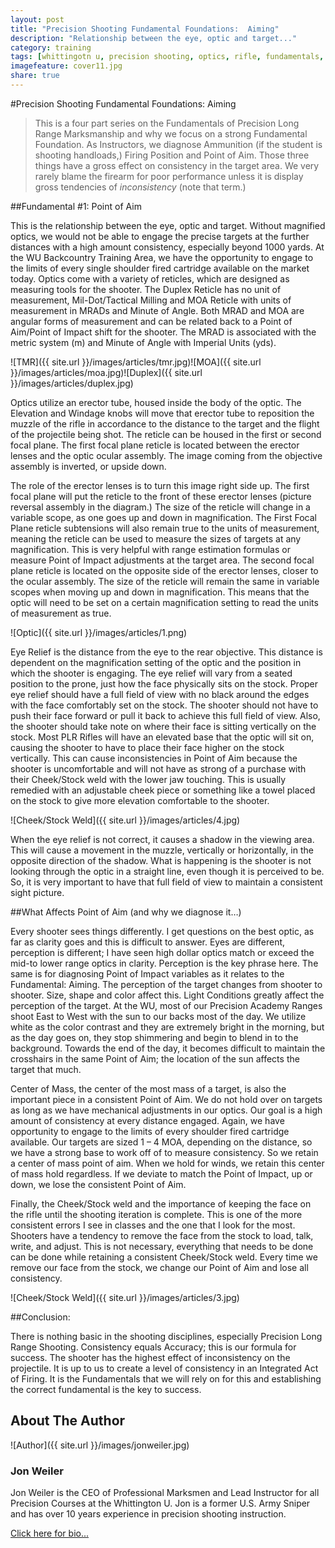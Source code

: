 ```yaml
---
layout: post
title: "Precision Shooting Fundamental Foundations:  Aiming"
description: "Relationship between the eye, optic and target..."
category: training
tags: [whittingotn u, precision shooting, optics, rifle, fundamentals, jon weiler]
imagefeature: cover11.jpg
share: true
---
```

#Precision Shooting Fundamental Foundations:  Aiming

>This is a four part series on the Fundamentals of Precision Long Range Marksmanship and why we focus on a strong Fundamental Foundation.  As Instructors, we diagnose Ammunition (if the student is shooting handloads,) Firing Position and Point of Aim.  Those three things have a gross effect on consistency in the target area.  We very rarely blame the firearm for poor performance unless it is display gross tendencies of *inconsistency* (note that term.)

##Fundamental #1:  Point of Aim

This is the relationship between the eye, optic and target.  Without magnified optics, we would not be able to engage the precise targets at the further distances with a high amount consistency, especially beyond 1000 yards.  At the WU Backcountry Training Area, we have the opportunity to engage to the limits of every single shoulder fired cartridge available on the market today.  Optics come with a variety of reticles, which are designed as measuring tools for the shooter.  The Duplex Reticle has no unit of measurement, Mil-Dot/Tactical Milling and MOA Reticle with units of measurement in MRADs and Minute of Angle.  Both MRAD and MOA are angular forms of measurement and can be related back to a Point of Aim/Point of Impact shift for the shooter.  The MRAD is associated with the metric system (m) and Minute of Angle with Imperial Units (yds). 

![TMR]({{ site.url }}/images/articles/tmr.jpg)![MOA]({{ site.url }}/images/articles/moa.jpg)![Duplex]({{ site.url }}/images/articles/duplex.jpg)

Optics utilize an erector tube, housed inside the body of the optic.  The Elevation and Windage knobs will move that erector tube to reposition the muzzle of the rifle in accordance to the distance to the target and the flight of the projectile being shot.  The reticle can be housed in the first or second focal plane.   The first focal plane reticle is located between the erector lenses and the optic ocular assembly.  The image coming from the objective assembly is inverted, or upside down.  

The role of the erector lenses is to turn this image right side up.  The first focal plane will put the reticle to the front of these erector lenses (picture reversal assembly in the diagram.)  The size of the reticle will change in a variable scope, as one goes up and down in magnification.  The First Focal Plane reticle subtensions will also remain true to the units of measurement, meaning the reticle can be used to measure the sizes of targets at any magnification.  This is very helpful with range estimation formulas or measure Point of Impact adjustments at the target area.  The second focal plane reticle is located on the opposite side of the erector lenses, closer to the ocular assembly.  The size of the reticle will remain the same in variable scopes when moving up and down in magnification.  This means that the optic will need to be set on a certain magnification setting to read the units of measurement as true.  

![Optic]({{ site.url }}/images/articles/1.png)

Eye Relief is the distance from the eye to the rear objective.  This distance is dependent on the magnification setting of the optic and the position in which the shooter is engaging.  The eye relief will vary from a seated position to the prone, just how the face physically sits on the stock.  Proper eye relief should have a full field of view with no black around the edges with the face comfortably set on the stock.  The shooter should not have to push their face forward or pull it back to achieve this full field of view.  Also, the shooter should take note on where their face is sitting vertically on the stock.  Most PLR Rifles will have an elevated base that the optic will sit on, causing the shooter to have to place their face higher on the stock vertically.  This can cause inconsistencies in Point of Aim because the shooter is uncomfortable and will not have as strong of a purchase with their Cheek/Stock weld with the lower jaw touching.  This is usually remedied with an adjustable cheek piece or something like a towel placed on the stock to give more elevation comfortable to the shooter.  

![Cheek/Stock Weld]({{ site.url }}/images/articles/4.jpg)

When the eye relief is not correct, it causes a shadow in the viewing area.  This will cause a movement in the muzzle, vertically or horizontally, in the opposite direction of the shadow.  What is happening is the shooter is not looking through the optic in a straight line, even though it is perceived to be.  So, it is very important to have that full field of view to maintain a consistent sight picture.

##What Affects Point of Aim (and why we diagnose it…)

Every shooter sees things differently.  I get questions on the best optic, as far as clarity goes and this is difficult to answer.  Eyes are different, perception is different; I have seen high dollar optics match or exceed the mid-to lower range optics in clarity.  Perception is the key phrase here.  The same is for diagnosing Point of Impact variables as it relates to the Fundamental: Aiming.  The perception of the target changes from shooter to shooter.  Size, shape and color affect this.  Light Conditions greatly affect the perception of the target.  At the WU, most of our Precision Academy Ranges shoot East to West with the sun to our backs most of the day.  We utilize white as the color contrast and they are extremely bright in the morning, but as the day goes on, they stop shimmering and begin to blend in to the background.  Towards the end of the day, it becomes difficult to maintain the crosshairs in the same Point of Aim; the location of the sun affects the target that much.

Center of Mass, the center of the most mass of a target, is also the important piece in a consistent Point of Aim.  We do not hold over on targets as long as we have mechanical adjustments in our optics.  Our goal is a high amount of consistency at every distance engaged.  Again, we have opportunity to engage to the limits of every shoulder fired cartridge available.  Our targets are sized 1 – 4 MOA, depending on the distance, so we have a strong base to work off of to measure consistency.  So we retain a center of mass point of aim.  When we hold for winds, we retain this center of mass hold regardless.  If we deviate to match the Point of Impact, up or down, we lose the consistent Point of Aim.

Finally, the Cheek/Stock weld and the importance of keeping the face on the rifle until the shooting iteration is complete.  This is one of the more consistent errors I see in classes and the one that I look for the most.  Shooters have a tendency to remove the face from the stock to load, talk, write, and adjust.  This is not necessary, everything that needs to be done can be done while retaining a consistent Cheek/Stock weld.  Every time we remove our face from the stock, we change our Point of Aim and lose all consistency.

![Cheek/Stock Weld]({{ site.url }}/images/articles/3.jpg)

##Conclusion:

There is nothing basic in the shooting disciplines, especially Precision Long Range Shooting.  Consistency equals Accuracy; this is our formula for success.  The shooter has the highest effect of inconsistency on the projectile.  It is up to us to create a level of consistency in an Integrated Act of Firing.  It is the Fundamentals that we will rely on for this and establishing the correct fundamental is the key to success.




## About The Author

![Author]({{ site.url }}/images/jonweiler.jpg)

### Jon Weiler 

Jon Weiler is the CEO of Professional Marksmen and Lead Instructor for all Precision Courses at the Whittington U.  Jon is a former U.S. Army Sniper and has over 10 years experience in precision shooting instruction.

[Click here for bio...](http://professionalmarksmen.com/jon_weiler/)
